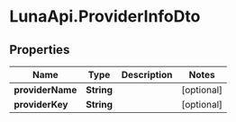 # LunaApi.ProviderInfoDto

## Properties

Name | Type | Description | Notes
------------ | ------------- | ------------- | -------------
**providerName** | **String** |  | [optional] 
**providerKey** | **String** |  | [optional] 


